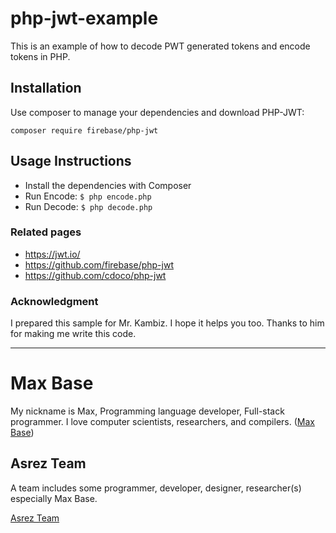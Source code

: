 # php-jwt-example

This is an example of how to decode PWT generated tokens and encode tokens in PHP.

## Installation

Use composer to manage your dependencies and download PHP-JWT:

```
composer require firebase/php-jwt
```

## Usage Instructions

- Install the dependencies with Composer
- Run Encode: `$ php encode.php`
- Run Decode: `$ php decode.php`


### Related pages

- https://jwt.io/
- https://github.com/firebase/php-jwt
- https://github.com/cdoco/php-jwt


### Acknowledgment

I prepared this sample for Mr. Kambiz. I hope it helps you too.
Thanks to him for making me write this code.

---------

# Max Base

My nickname is Max, Programming language developer, Full-stack programmer. I love computer scientists, researchers, and compilers. ([Max Base](https://maxbase.org/))

## Asrez Team

A team includes some programmer, developer, designer, researcher(s) especially Max Base.

[Asrez Team](https://www.asrez.com/)

